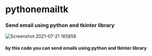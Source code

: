 # pythonemailtk

<h3>Send email using python and tkinter library</h3>

![Screenshot 2021-07-21 165858](https://user-images.githubusercontent.com/45824600/126492189-7803fd77-d4c2-4fc9-bd34-1ac175a55348.png)

<h4>
by this code you can send emails using python and tkinter library
</h4>
